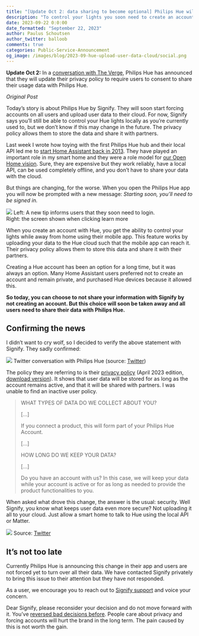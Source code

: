 ```yaml
---
title: "[Update Oct 2: data sharing to become optional] Philips Hue will force users to upload their data to Hue cloud"
description: "To control your lights you soon need to create an account and share your data with the Hue cloud."
date: 2023-09-22 0:0:00
date_formatted: "September 22, 2023"
author: Paulus Schoutsen
author_twitter: balloob
comments: true
categories: Public-Service-Announcement
og_image: /images/blog/2023-09-hue-upload-user-data-cloud/social.png
---
```


**Update Oct 2:** In a [conversation with The Verge](https://www.theverge.com/2023/9/28/23892761/philips-hue-app-account-changes), Philips Hue has announced that they will update their privacy policy to require users to consent to share their usage data with Philips Hue.

_Original Post_

Today’s story is about Philips Hue by Signify. They will soon start forcing accounts on all users and upload user data to their cloud. For now, Signify says you’ll still be able to control your Hue lights locally as you’re currently used to, but we don’t know if this may change in the future. The privacy policy allows them to store the data and share it with partners.

Last week I wrote how toying with the first Philips Hue hub and their local API led me to [start Home Assistant back in 2013](/blog/2023/09/17/10-years-home-assistant/). They have played an important role in my smart home and they were a role model for [our Open Home vision](/blog/2021/12/23/the-open-home/). Sure, they are expensive but they work reliably, have a local API, can be used completely offline, and you don’t have to share your data with the cloud.

But things are changing, for the worse. When you open the Philips Hue app you will now be prompted with a new message: _Starting soon, you’ll need to be signed in._

<p class='img'>
<img src='/images/blog/2023-09-hue-upload-user-data-cloud/hue-screenshot-account.png'>
Left: A new tip informs users that they soon need to login.<br>
Right: the screen shown when clicking learn more
</p>

<!--more-->
When you create an account with Hue, you get the ability to control your lights while away from home using their mobile app. This feature works by uploading your data to the Hue cloud such that the mobile app can reach it. Their privacy policy allows them to store this data and share it with their partners.

Creating a Hue account has been an option for a long time, but it was always an option. Many Home Assistant users preferred not to create an account and remain private, and purchased Hue devices because it allowed this.

**So today, you can choose to not share your information with Signify by not creating an account. But this choice will soon be taken away and all users need to share their data with Philips Hue.**

## Confirming the news

I didn’t want to cry wolf, so I decided to verify the above statement with Signify. They sadly confirmed:

<p class='img'>
<img src='/images/blog/2023-09-hue-upload-user-data-cloud/tweet-confirm-account.png'>
Twitter conversation with Philips Hue (source: <a href='https://twitter.com/home_assistant/status/1704662981219348702'>Twitter</a>)
</p>

The policy they are referring to is their [privacy policy](https://www.philips-hue.com/en-us/support/legal/privacy-policy) (April 2023 edition, [download version](https://www.philips-hue.com/en-us/support/legal/privacy-policy?origin=13_care-engagement-response_twitter_11374728903&linkId=236485638#versionhistory)). It shows that user data will be stored for as long as the account remains active, and that it will be shared with partners. I was unable to find an inactive user policy.

> WHAT TYPES OF DATA DO WE COLLECT ABOUT YOU?
>
> [...]
>
> If you connect a product, this will form part of your Philips Hue Account.
>
> [...]
>
> HOW LONG DO WE KEEP YOUR DATA?
>
> [...]
>
> Do you have an account with us? In this case, we will keep your data while your account is active or for as long as needed to provide the product functionalities to you.

When asked what drove this change, the answer is the usual: security. Well Signify, you know what keeps user data even more secure? Not uploading it all to your cloud. Just allow a smart home to talk to Hue using the local API or Matter.

<p class='img'>
<img src='/images/blog/2023-09-hue-upload-user-data-cloud/hue-tweet-lie-security.png'>
Source: <a href='https://twitter.com/tweethue/status/1704590580355854398'>Twitter</a>
</p>

## It’s not too late

Currently Philips Hue is announcing this change in their app and users are not forced yet to turn over all their data. We have contacted Signify privately to bring this issue to their attention but they have not responded.

As a user, we encourage you to reach out to [Signify support](https://www.philips-hue.com/en-us/support/contact-form) and voice your concern.

Dear Signify, please reconsider your decision and do not move forward with it. You’ve [reversed bad decisions before](/blog/2015/12/12/philips-hue-blocks-3rd-party-bulbs/). People care about privacy and forcing accounts will hurt the brand in the long term. The pain caused by this is not worth the gain.
